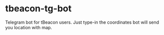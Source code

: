 # tbeacon-tg-bot
Telegram bot for tBeacon users. Just type-in the coordinates bot will send you location with map.
